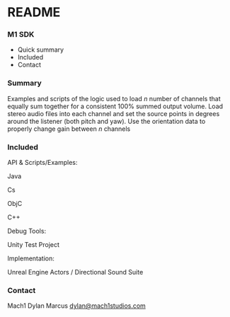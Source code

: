 # README #

### M1 SDK ###

* Quick summary
* Included
* Contact

### Summary ###

Examples and scripts of the logic used to load *n* number of channels that equally sum together for a consistent 100% summed output volume. Load stereo audio files into each channel and set the source points in degrees around the listener (both pitch and yaw). Use the orientation data to properly change gain between *n* channels

### Included ###

API & Scripts/Examples:

Java

Cs

ObjC

C++

Debug Tools: 

Unity Test Project

Implementation: 

Unreal Engine Actors / Directional Sound Suite

### Contact ###

Mach1
Dylan Marcus
dylan@mach1studios.com